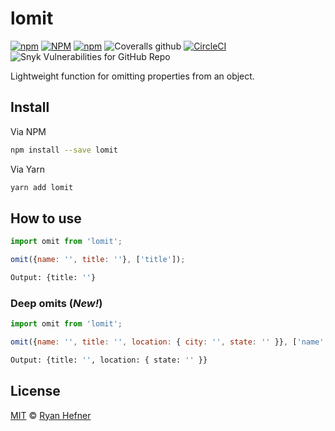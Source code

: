 # lomit

[![npm](https://img.shields.io/npm/v/lomit?style=flat-square)](https://github.com/ryanhefner/lomit)
[![NPM](https://img.shields.io/npm/l/lomit?style=flat-square)](LICENSE)
[![npm](https://img.shields.io/npm/dt/lomit?style=flat-square)](https://www.npmjs.com/package/lomit)
![Coveralls github](https://img.shields.io/coveralls/github/ryanhefner/lomit?style=flat-square)
[![CircleCI](https://circleci.com/gh/ryanhefner/lomit.svg?style=flat-square)](https://circleci.com/gh/ryanhefner/lomit)
![Snyk Vulnerabilities for GitHub Repo](https://img.shields.io/snyk/vulnerabilities/github/ryanhefner/lomit?style=flat-square)

Lightweight function for omitting properties from an object.

## Install

Via NPM

```sh
npm install --save lomit
```

Via Yarn

```sh
yarn add lomit
```

## How to use

```js
import omit from 'lomit';

omit({name: '', title: ''}, ['title']);
```

```sh
Output: {title: ''}
```

### Deep omits (*__New!__*)

```js
import omit from 'lomit';

omit({name: '', title: '', location: { city: '', state: '' }}, ['name', 'location.city']);
```

```sh
Output: {title: '', location: { state: '' }}
```

## License

[MIT](LICENSE) © [Ryan Hefner](https://www.ryanhefner.com)
